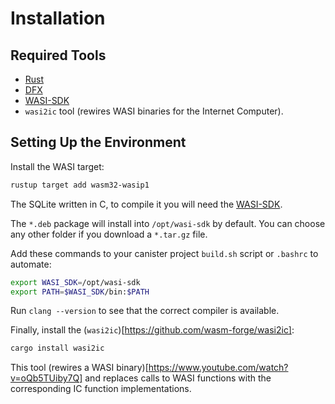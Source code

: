 # Installation

## Required Tools
- [Rust](https://doc.rust-lang.org/book/ch01-01-installation.html)
- [DFX](https://internetcomputer.org/docs/current/developer-docs/setup/install/)
- [WASI-SDK](https://github.com/WebAssembly/wasi-sdk/releases)
- `wasi2ic` tool (rewires WASI binaries for the Internet Computer).

## Setting Up the Environment

Install the WASI target:
```bash
rustup target add wasm32-wasip1
```

The SQLite written in C, to compile it you will need the [WASI-SDK](https://github.com/WebAssembly/wasi-sdk/releases).

The `*.deb` package will install into `/opt/wasi-sdk` by default. You can choose any other folder if you download a `*.tar.gz` file.

Add these commands to your canister project `build.sh` script or `.bashrc` to automate:
```bash
export WASI_SDK=/opt/wasi-sdk
export PATH=$WASI_SDK/bin:$PATH
```

Run `clang --version` to see that the correct compiler is available.

Finally, install the (`wasi2ic`)[https://github.com/wasm-forge/wasi2ic]:
```bash
cargo install wasi2ic
```

This tool (rewires a WASI binary)[https://www.youtube.com/watch?v=oQb5TUiby7Q] and replaces calls to WASI functions with the corresponding IC function implementations.


